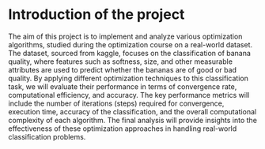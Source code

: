# Introduction of the project
The aim of this project is to implement and analyze various optimization algorithms, studied during
the optimization course on a real-world dataset. The dataset, sourced from kaggle, focuses on the
classification of banana quality, where features such as softness, size, and other measurable attributes
are used to predict whether the bananas are of good or bad quality.
By applying different optimization techniques to this classification task, we will evaluate their performance in terms of convergence rate, computational efficiency, and accuracy. The key performance
metrics will include the number of iterations (steps) required for convergence, execution time, accuracy of the classification, and the overall computational complexity of each algorithm. The final
analysis will provide insights into the effectiveness of these optimization approaches in handling real-world classification problems.

